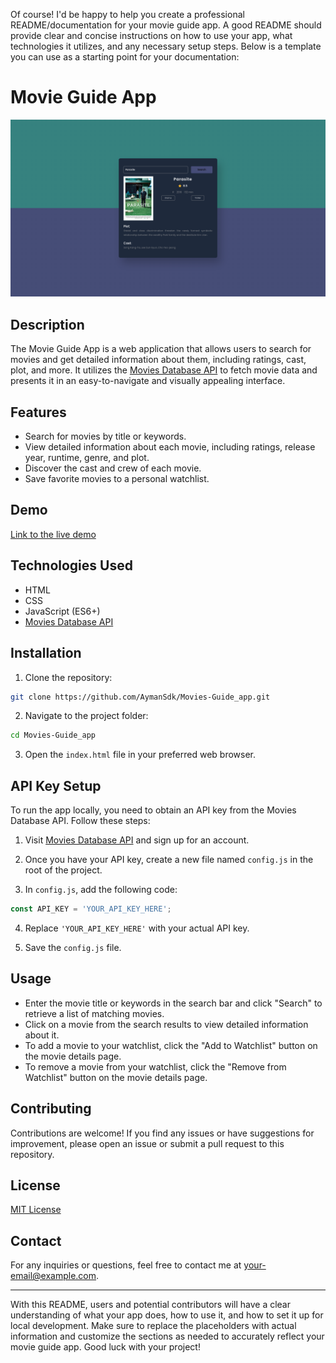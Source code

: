 Of course! I'd be happy to help you create a professional README/documentation for your movie guide app. A good README should provide clear and concise instructions on how to use your app, what technologies it utilizes, and any necessary setup steps. Below is a template you can use as a starting point for your documentation:

# Movie Guide App

![App Screenshot](Movie_appGuide.png)

## Description

The Movie Guide App is a web application that allows users to search for movies and get detailed information about them, including ratings, cast, plot, and more. It utilizes the [Movies Database API](https://www.moviesdatabaseapi.com) to fetch movie data and presents it in an easy-to-navigate and visually appealing interface.

## Features

- Search for movies by title or keywords.
- View detailed information about each movie, including ratings, release year, runtime, genre, and plot.
- Discover the cast and crew of each movie.
- Save favorite movies to a personal watchlist.

## Demo

[Link to the live demo](https://your-movie-guide-app.com)

## Technologies Used

- HTML
- CSS
- JavaScript (ES6+)
- [Movies Database API](https://www.moviesdatabaseapi.com)

## Installation

1. Clone the repository:

```bash
git clone https://github.com/AymanSdk/Movies-Guide_app.git
```

2. Navigate to the project folder:

```bash
cd Movies-Guide_app
```

3. Open the `index.html` file in your preferred web browser.

## API Key Setup

To run the app locally, you need to obtain an API key from the Movies Database API. Follow these steps:

1. Visit [Movies Database API](https://www.moviesdatabaseapi.com) and sign up for an account.

2. Once you have your API key, create a new file named `config.js` in the root of the project.

3. In `config.js`, add the following code:

```js
const API_KEY = 'YOUR_API_KEY_HERE';
```

4. Replace `'YOUR_API_KEY_HERE'` with your actual API key.

5. Save the `config.js` file.

## Usage

- Enter the movie title or keywords in the search bar and click "Search" to retrieve a list of matching movies.
- Click on a movie from the search results to view detailed information about it.
- To add a movie to your watchlist, click the "Add to Watchlist" button on the movie details page.
- To remove a movie from your watchlist, click the "Remove from Watchlist" button on the movie details page.

## Contributing

Contributions are welcome! If you find any issues or have suggestions for improvement, please open an issue or submit a pull request to this repository.

## License

[MIT License](LICENSE)

## Contact

For any inquiries or questions, feel free to contact me at your-email@example.com.

---

With this README, users and potential contributors will have a clear understanding of what your app does, how to use it, and how to set it up for local development. Make sure to replace the placeholders with actual information and customize the sections as needed to accurately reflect your movie guide app. Good luck with your project!
